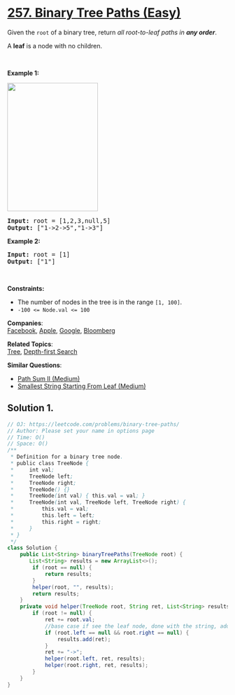 # [257. Binary Tree Paths (Easy)](https://leetcode.com/problems/binary-tree-paths/)

<p>Given the <code>root</code> of a binary tree, return <em>all root-to-leaf paths in <strong>any order</strong></em>.</p>

<p>A <strong>leaf</strong> is a node with no children.</p>

<p>&nbsp;</p>
<p><strong>Example 1:</strong></p>
<img alt="" src="https://assets.leetcode.com/uploads/2021/03/12/paths-tree.jpg" style="width: 207px; height: 293px;">
<pre><strong>Input:</strong> root = [1,2,3,null,5]
<strong>Output:</strong> ["1-&gt;2-&gt;5","1-&gt;3"]
</pre>

<p><strong>Example 2:</strong></p>

<pre><strong>Input:</strong> root = [1]
<strong>Output:</strong> ["1"]
</pre>

<p>&nbsp;</p>
<p><strong>Constraints:</strong></p>

<ul>
	<li>The number of nodes in the tree is in the range <code>[1, 100]</code>.</li>
	<li><code>-100 &lt;= Node.val &lt;= 100</code></li>
</ul>

**Companies**:  
[Facebook](https://leetcode.com/company/facebook), [Apple](https://leetcode.com/company/apple), [Google](https://leetcode.com/company/google), [Bloomberg](https://leetcode.com/company/bloomberg)

**Related Topics**:  
[Tree](https://leetcode.com/tag/tree/), [Depth-first Search](https://leetcode.com/tag/depth-first-search/)

**Similar Questions**:

- [Path Sum II (Medium)](https://leetcode.com/problems/path-sum-ii/)
- [Smallest String Starting From Leaf (Medium)](https://leetcode.com/problems/smallest-string-starting-from-leaf/)

## Solution 1.

```java
// OJ: https://leetcode.com/problems/binary-tree-paths/
// Author: Please set your name in options page
// Time: O()
// Space: O()
/**
 * Definition for a binary tree node.
 * public class TreeNode {
 *     int val;
 *     TreeNode left;
 *     TreeNode right;
 *     TreeNode() {}
 *     TreeNode(int val) { this.val = val; }
 *     TreeNode(int val, TreeNode left, TreeNode right) {
 *         this.val = val;
 *         this.left = left;
 *         this.right = right;
 *     }
 * }
 */
class Solution {
    public List<String> binaryTreePaths(TreeNode root) {
       List<String> results = new ArrayList<>();
        if (root == null) {
            return results;
        }
        helper(root, "", results);
        return results;
    }
    private void helper(TreeNode root, String ret, List<String> results) {
        if (root != null) {
            ret += root.val;
            //base case if see the leaf node, done with the string, add to the list
            if (root.left == null && root.right == null) {
                results.add(ret);
            }
            ret += "->";
            helper(root.left, ret, results);
            helper(root.right, ret, results);
        }
    }
}

```
